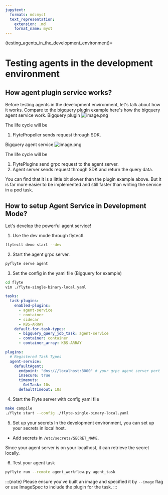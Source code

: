 ```yaml
---
jupytext:
  formats: md:myst
  text_representation:
    extension: .md
    format_name: myst
---
```


(testing_agents_in_the_development_environment)=
# Testing agents in the development environment

## How agent plugin service works?
Before testing agents in the development environment, let's talk about how it works.
Compare to the bigquery plugin example here's how the bigquery agent service work.
Bigquery plugin
![image.png](https://raw.githubusercontent.com/flyteorg/static-resources/main/flyte/concepts/agents/plugin_life_cycle.png)

The life cycle will be
1. FlytePropeller sends request through SDK.

Bigquery agent service
![image.png](https://raw.githubusercontent.com/flyteorg/static-resources/main/flyte/concepts/agents/async_agent_life_cycle.png)

The life cycle will be
1. FlytePlugins send grpc request to the agent server.
2. Agent server sends request through SDK and return the query data.

You can find that it is a little bit slower than the plugin example above.
But it is far more easier to be implemented and still faster than writing the service in a pod task.

## How to setup Agent Service in Development Mode?
Let's develop the powerful agent service!

1. Use the dev mode through flytectl.
```bash
flytectl demo start --dev
```

2. Start the agent grpc server.
```bash
pyflyte serve agent
```

3. Set the config in the yaml file (Bigquery for example)
```bash
cd flyte
vim ./flyte-single-binary-local.yaml
```

```yaml
tasks:
  task-plugins:
    enabled-plugins:
      - agent-service
      - container
      - sidecar
      - K8S-ARRAY
    default-for-task-types:
      - bigquery_query_job_task: agent-service
      - container: container
      - container_array: K8S-ARRAY
```
```yaml
plugins:
  # Registered Task Types
  agent-service:
    defaultAgent:
      endpoint: "dns:///localhost:8000" # your grpc agent server port
      insecure: true
      timeouts:
        GetTask: 10s
      defaultTimeout: 10s
```

4. Start the Flyte server with config yaml file
```bash
make compile
./flyte start --config ./flyte-single-binary-local.yaml
```

5. Set up your secrets
In the development environment, you can set up your secrets in local host.
- Add secrets in `/etc/secrets/SECRET_NAME`. 

Since your agent server is on your localhost, it can retrieve the secret locally.

6. Test your agent task
```bash
pyflyte run --remote agent_workflow.py agent_task
```

:::{note}
Please ensure you've built an image and specified it by `--image` flag or use ImageSpec to include the plugin for the task.
:::
